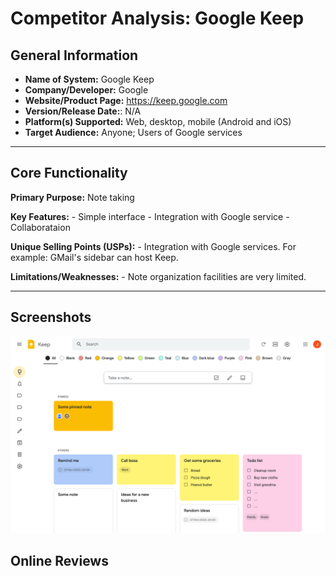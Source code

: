 # Competitor Analysis: Google Keep
## General Information
- **Name of System:** Google Keep
- **Company/Developer:** Google
- **Website/Product Page:** <https://keep.google.com>
- **Version/Release Date:**: N/A
- **Platform(s) Supported:** Web, desktop, mobile (Android and iOS)
- **Target Audience:** Anyone; Users of Google services

--- 
## Core Functionality 

**Primary Purpose:** Note taking

**Key Features:** - Simple interface - Integration with Google service - Collaborataion

**Unique Selling Points (USPs):** - Integration with Google services. For example: GMail's sidebar can host Keep.

**Limitations/Weaknesses:** - Note organization facilities are very limited.

---

## Screenshots

![Google Keep screenshot](Keep-Screenshot1.png)

## Online Reviews
